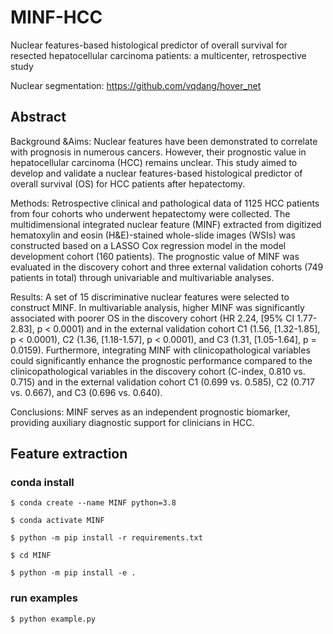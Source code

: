 # MINF-HCC

Nuclear features-based histological predictor of overall survival for resected hepatocellular carcinoma patients: a multicenter, retrospective study

Nuclear segmentation: https://github.com/vqdang/hover_net

## Abstract

Background &Aims: Nuclear features have been demonstrated to correlate with prognosis in numerous cancers. However, their prognostic value in hepatocellular carcinoma (HCC) remains unclear. This study aimed to develop and validate a nuclear features-based histological predictor of overall survival (OS) for HCC patients after hepatectomy.

Methods: Retrospective clinical and pathological data of 1125 HCC patients from four cohorts who underwent hepatectomy were collected. The multidimensional integrated nuclear feature (MINF) extracted from digitized hematoxylin and eosin (H&E)-stained whole-slide images (WSIs) was constructed based on a LASSO Cox regression model in the model development cohort (160 patients). The prognostic value of MINF was evaluated in the discovery cohort and three external validation cohorts (749 patients in total) through univariable and multivariable analyses.

Results: A set of 15 discriminative nuclear features were selected to construct MINF. In multivariable analysis, higher MINF was significantly associated with poorer OS in the discovery cohort (HR 2.24, [95% CI 1.77-2.83], p < 0.0001) and in the external validation cohort C1 (1.56, [1.32-1.85], p < 0.0001), C2 (1.36, [1.18-1.57], p < 0.0001), and C3 (1.31, [1.05-1.64], p = 0.0159). Furthermore, integrating MINF with clinicopathological variables could significantly enhance the prognostic performance compared to the clinicopathological variables in the discovery cohort (C-index, 0.810 vs. 0.715) and in the external validation cohort C1 (0.699 vs. 0.585), C2 (0.717 vs. 0.667), and C3 (0.696 vs. 0.640).

Conclusions: MINF serves as an independent prognostic biomarker, providing auxiliary diagnostic support for clinicians in HCC.

## Feature extraction

### conda install

`$ conda create --name MINF python=3.8`

`$ conda activate MINF`

`$ python -m pip install -r requirements.txt`

`$ cd MINF`

`$ python -m pip install -e .`

### run examples

`$ python example.py`
